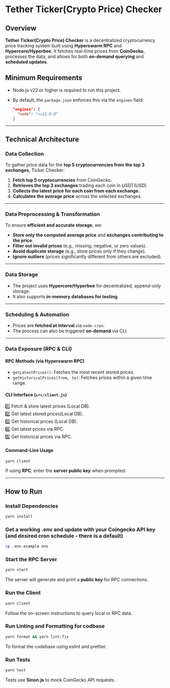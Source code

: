 
# **Tether Ticker(Crypto Price) Checker**


## **Overview**

**Tether Ticker(Crypto Price) Checker** is a decentralized cryptocurrency price tracking system built using **Hyperswarm RPC** and **Hypercore/Hyperbee**. It fetches real-time prices from **CoinGecko**, processes the data, and allows for both **on-demand querying** and **scheduled updates**.



## Minimum Requirements
- Node.js v22 or higher is required to run this project.
- By default, the `package.json` enforces this via the `engines` field:

  ```json
  "engines": {
    "node": ">=22.0.0"
  }
---

## **Technical Architecture**

### **Data Collection**

To gather price data for the **top 5 cryptocurrencies from the top 3 exchanges**, Ticker Checker:

1. **Fetch top 5 cryptocurrencies** from CoinGecko.
2. **Retrieves the top 3 exchanges** trading each coin in USDT(USD).
3. **Collects the latest price for each coin from each exchange.**.
4. **Calculates the average price** across the selected exchanges.

---

### **Data Preprocessing & Transformation**

To ensure **efficient and accurate storage**, we:

- **Store only the computed average price** and **exchanges contributing to the price**.
- **Filter out invalid prices** (e.g., missing, negative, or zero values).
- **Avoid duplicate storage** (e.g., store prices only if they change).
- **Ignore outliers** (prices significantly different from others are excluded).

---

### **Data Storage**

- The project uses **Hypercore/Hyperbee** for decentralized, append-only storage.
- It also supports **in-memory databases for testing**.

---

### **Scheduling & Automation**

- Prices are **fetched at interval** via `node-cron`.
- The process can also be triggered **on-demand** via CLI.

---

### **Data Exposure (RPC & CLI)**

#### **RPC Methods (via Hyperswarm RPC)**

- `getLatestPrices()`: Fetches the most recent stored prices.
- `getHistoricalPrices(from, to)`: Fetches prices within a given time range.

#### **CLI Interface (`src/client.js`)**

1️⃣ Fetch & store latest prices (Local DB).  
2️⃣ Get latest stored prices(Local DB).  
3️⃣ Get historical prices (Local DB).  
4️⃣ Get latest prices via RPC.  
5️⃣ Get historical prices via RPC.

#### **Command-Line Usage**

```sh
yarn client
```

If using **RPC**, enter the **server public key** when prompted.

---

## **How to Run**

### **Install Dependencies**

```sh
yarn install
```

### **Get a working .env and update with your Coingecko API key (and desired cron schedule - there is a default)**

```sh
cp .env.example env
```

### **Start the RPC Server**

```sh
yarn start
```

The server will generate and print a **public key** for RPC connections.

### **Run the Client**

```sh
yarn client
```

Follow the on-screen instructions to query local or RPC data.

### **Run Linting and Formatting for codbase**

```sh
yarn format && yarn lint:fix
```

To format the codebase using eslint and prettier.

### **Run Tests**

```sh
yarn test
```

Tests use **Sinon.js** to mock CoinGecko API requests.

